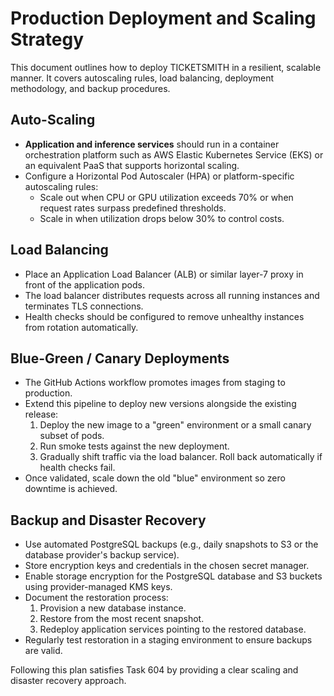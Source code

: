 # Production Deployment and Scaling Strategy

This document outlines how to deploy TICKETSMITH in a resilient, scalable manner. It covers autoscaling rules, load balancing, deployment methodology, and backup procedures.

## Auto-Scaling

- **Application and inference services** should run in a container orchestration platform such as AWS Elastic Kubernetes Service (EKS) or an equivalent PaaS that supports horizontal scaling.
- Configure a Horizontal Pod Autoscaler (HPA) or platform-specific autoscaling rules:
  - Scale out when CPU or GPU utilization exceeds 70% or when request rates surpass predefined thresholds.
  - Scale in when utilization drops below 30% to control costs.

## Load Balancing

- Place an Application Load Balancer (ALB) or similar layer-7 proxy in front of the application pods.
- The load balancer distributes requests across all running instances and terminates TLS connections.
- Health checks should be configured to remove unhealthy instances from rotation automatically.

## Blue-Green / Canary Deployments

- The GitHub Actions workflow promotes images from staging to production.
- Extend this pipeline to deploy new versions alongside the existing release:
  1. Deploy the new image to a "green" environment or a small canary subset of pods.
  2. Run smoke tests against the new deployment.
  3. Gradually shift traffic via the load balancer. Roll back automatically if health checks fail.
- Once validated, scale down the old "blue" environment so zero downtime is achieved.

## Backup and Disaster Recovery

- Use automated PostgreSQL backups (e.g., daily snapshots to S3 or the database provider's backup service).
- Store encryption keys and credentials in the chosen secret manager.
- Enable storage encryption for the PostgreSQL database and S3 buckets using provider-managed KMS keys.
- Document the restoration process:
  1. Provision a new database instance.
  2. Restore from the most recent snapshot.
  3. Redeploy application services pointing to the restored database.
- Regularly test restoration in a staging environment to ensure backups are valid.

Following this plan satisfies Task 604 by providing a clear scaling and disaster recovery approach.
